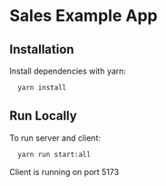 
# Sales Example App


## Installation

Install dependencies with yarn:

```sh
  yarn install
```
    
## Run Locally

To run server and client:

```sh
  yarn run start:all
```

Client is running on port 5173